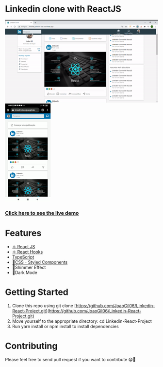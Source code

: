 # Linkedin clone with ReactJS

![Linkedin clone preview desktop](https://github.com/JoaoGil06/Linkedin-React-Project/blob/master/src/assets/linkedincloneweb.gif) 
![Linkedin clone preview mobile](https://github.com/JoaoGil06/Linkedin-React-Project/blob/master/src/assets/linkedinclonemobile.gif)
### [Click here to see the live demo](https://linkedinclone.joaogil.dev/) 

# Features
* [⚛ React JS](https://reactjs.org/)
* [⚛ React Hooks](https://reactjs.org/docs/hooks-intro.html)
* [TypeScript](https://www.typescriptlang.org/)
* [💅CSS - Styled Components](https://styled-components.com/)
* 🔳Shimmer Effect
* 🌃Dark Mode

# Getting Started
1. Clone this repo using git clone [https://github.com/JoaoGil06/Linkedin-React-Project.git](https://github.com/JoaoGil06/Linkedin-React-Project.git)
1. Move yourself to the appropriate directory: cd Linkedin-React-Project
1. Run yarn install or npm install to install dependencies

# Contributing
Please feel free to send pull request if you want to contribute 😁🚀
